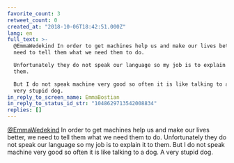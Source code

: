 ```yaml
---
favorite_count: 3
retweet_count: 0
created_at: "2018-10-06T18:42:51.000Z"
lang: en
full_text: >-
  @EmmaWedekind In order to get machines help us and make our lives better, we
  need to tell them what we need them to do.

  Unfortunately they do not speak our language so my job is to explain it to
  them.

  But I do not speak machine very good so often it is like talking to a dog. A
  very stupid dog.
in_reply_to_screen_name: EmmaBostian
in_reply_to_status_id_str: "1048629713542008834"
replies: []
---
```


[@EmmaWedekind](https://twitter.com/EmmaWedekind) In order to get machines help
us and make our lives better, we need to tell them what we need them to do.
Unfortunately they do not speak our language so my job is to explain it to them.
But I do not speak machine very good so often it is like talking to a dog. A
very stupid dog.
